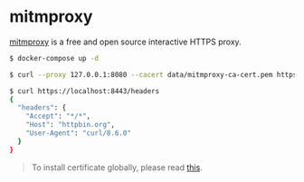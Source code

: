 mitmproxy
=========

[mitmproxy][1] is a free and open source interactive HTTPS proxy.

```bash
$ docker-compose up -d

$ curl --proxy 127.0.0.1:8080 --cacert data/mitmproxy-ca-cert.pem https://www.google.com

$ curl https://localhost:8443/headers
{
  "headers": {
    "Accept": "*/*",
    "Host": "httpbin.org",
    "User-Agent": "curl/8.6.0"
  }
}
```

> To install certificate globally, please read [this][2].

[1]: https://mitmproxy.org/
[2]: https://docs.mitmproxy.org/stable/concepts-certificates/
